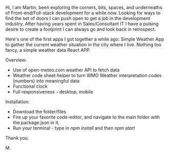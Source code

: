 Hi, I am Martin, been exploring the corners, bits, spaces, and underneaths of Front-end/Full-stack development for a while now. Looking for ways to find the set of doors I can push open to get a job in the development industry. After having years spent in Sales/Consultant IT I have a pulsing desire to create a footprint I can always go and look back in retrospect. 

Here's one of the first apps I got together a while ago: Simple Weather App to gather the current weather situation in the city where I live. Nothing too fancy, a simple weather data React APP.


Overview:
- Use of open-meteo.com weather API to fetch data
- Weather code sheet helper to turn WMO Weather interpretation codes (numbers) into meaningful data
- Functional clock
- Full responsiveness - desktop, mobile


Installation:

- Download the folder/files
- Fire up your favorite code-editor, and navigate to the main folder with the package.json in it,
- Run your terminal - type in <em> npm install </em> and then <em> npm start </em>

Thank you.

M.
